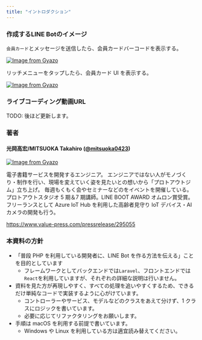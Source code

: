```yaml
---
title: "イントロダクション"
---
```


### 作成するLINE Botのイメージ

`会員カード`とメッセージを送信したら、会員カードバーコードを表示する。

[![Image from Gyazo](https://i.gyazo.com/dde82898893fea6e9ae46212dc19bb47.gif)](https://gyazo.com/dde82898893fea6e9ae46212dc19bb47)

リッチメニューをタップしたら、会員カード UI を表示する。

[![Image from Gyazo](https://i.gyazo.com/7585cc1593670d12a2e66769f0800567.gif)](https://gyazo.com/7585cc1593670d12a2e66769f0800567)

### ライブコーディング動画URL

TODO: 後ほど更新します。

### 著者

#### 光岡高宏/MITSUOKA Takahiro ([@mitsuoka0423](https://twitter.com/mitsuoka0423))

[![Image from Gyazo](https://i.gyazo.com/25ab3c97aff9ac1835bf82e0dc35e997.jpg)](https://gyazo.com/25ab3c97aff9ac1835bf82e0dc35e997)

電子書籍サービスを開発するエンジニア。
エンジニアではない人がモノづくり・制作を行い、現場を変えていく姿を見たいとの想いから「プロトアウトジム」立ち上げ。
毎週もくもく会やセミナーなどのをイベントを開催している。プロトアウトスタジオ 5 期＆7 期講師。LINE BOOT AWARD オムロン賞受賞。
フリーランスとして Azure IoT Hub を利用した高齢者見守り IoT デバイス・AI カメラの開発も行う。

https://www.value-press.com/pressrelease/295055

### 本資料の方針

- 「普段 PHP を利用している開発者に、LINE Bot を作る方法を伝える」ことを目的としています
  - フレームワークとしてバックエンドでは`Laravel`、フロントエンドでは`React`を利用していますが、それぞれの詳細な説明は行いません。
- 資料を見た方が再現しやすく、すべての処理を追いやすくするため、できるだけ単純なコードで実装するように心がけています。
  - コントローラーやサービス、モデルなどのクラスをあえて分けず、1 クラスにロジックを書いています。
  - 必要に応じてリファクタリングをお願いします。
- 手順は macOS を利用する前提で書いています。
  - Windows や Linux を利用している方は適宜読み替えてください。
